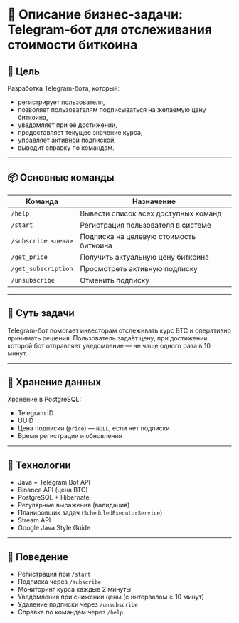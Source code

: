 # 📌 Описание бизнес-задачи: Telegram-бот для отслеживания стоимости биткоина

## 🎯 Цель
Разработка Telegram-бота, который:
  - регистрирует пользователя,
  - позволяет пользователям подписываться на желаемую цену биткоина,
  - уведомляет при её достижении,
  - предоставляет текущее значение курса,
  - управляет активной подпиской,
  - выводит справку по командам.

---

## 📦 Основные команды

| Команда              | Назначение                                                |
|----------------------|-----------------------------------------------------------|
| `/help`              | Вывести список всех доступных команд                      |
| `/start`             | Регистрация пользователя в системе                        |
| `/subscribe <цена>`  | Подписка на целевую стоимость биткоина                    |
| `/get_price`         | Получить актуальную цену биткоина                         |
| `/get_subscription`  | Просмотреть активную подписку                             |
| `/unsubscribe`       | Отменить подписку                                         |

---

## 🧠 Суть задачи
Telegram-бот помогает инвесторам отслеживать курс BTC и оперативно принимать решения. Пользователь задаёт цену, при достижении которой бот отправляет уведомление — не чаще одного раза в 10 минут.

---

## 💾 Хранение данных
Хранение в PostgreSQL:
- Telegram ID
- UUID
- Цена подписки (`price`) — `NULL`, если нет подписки
- Время регистрации и обновления

---

## 🔧 Технологии
- Java + Telegram Bot API
- Binance API (цена BTC)
- PostgreSQL + Hibernate
- Регулярные выражения (валидация)
- Планировщик задач (`ScheduledExecutorService`)
- Stream API
- Google Java Style Guide

---

## 🔄 Поведение
- Регистрация при `/start`
- Подписка через `/subscribe`
- Мониторинг курса каждые 2 минуты
- Уведомления при снижении цены (с интервалом ≥ 10 минут)
- Удаление подписки через `/unsubscribe`
- Справка по командам через `/help`
